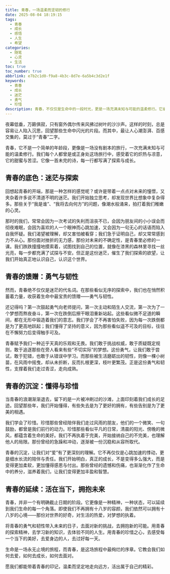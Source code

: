 ```yaml
---
title: 青春，一场温柔而坚韧的修行
date: 2025-08-04 18:19:15
tags:
  - 青春
  - 成长
  - 感悟
  - 人生
  - 希望
categories:
  - 随笔
  - 心灵
  - 生活
toc: true
toc_number: true
abbrlink: e7b2c1d0-f9a8-4b3c-8d7e-6a5b4c3d2e1f
keywords:
  - 青春
  - 成长
  - 迷茫
  - 勇气
  - 珍惜
description: 青春，不仅仅是生命中的一段时光，更是一场充满未知与可能的温柔修行。它承载着我们的迷茫与探索，也淬炼着我们的勇气与韧性。在这段旅程中，我们学会了跌倒后站起，懂得了珍惜每一个当下，最终将那些青涩的印记，化作指引未来的光芒。
---
```


夜幕低垂，万籁俱寂，只有窗外偶尔传来风拂过树叶的沙沙声。这样的时刻，总是容易让人陷入沉思，回望那些生命中闪光的片段。而其中，最让人心潮澎湃、百感交集的，莫过于“青春”二字。

青春，它不是一个简单的年龄段，更像是一场没有剧本的旅行，一次充满未知与可能的温柔修行。我们每个人都曾是或正身处这场旅行中，感受着它的炽热与凉意，它的甜蜜与苦涩。它像一首未完的诗，每一行都写满了探索与成长。

## 青春的底色：迷茫与探索

回想起青春的开端，那是一种怎样的感觉呢？或许是带着一点点对未来的憧憬，又夹杂着许多说不清道不明的迷茫。我们开始独立思考，却发现世界比想象中复杂得多。那些关于“我是谁”、“我将去向何方”的问题，像潮水般涌来，拍打着我们稚嫩的心灵。

那时的我们，常常会因为一次考试的失利而沮丧不已，会因为朋友间的小小误会而彻夜难眠，会因为喜欢的人一个眼神而心跳加速，又会因为一句无心的话语而陷入自我怀疑。我们渴望被理解，却又害怕被看穿；我们急于证明自己，却又常常感到力不从心。那份面对挫折的无力感，那份对未来的不确定性，是青春里必修的一课。我们跌跌撞撞地摸索着，试图找到自己的位置，就像在漆黑的森林里寻找一丝光亮，每一步都充满了试探与不安。但正是这份迷茫，催生了我们探索的欲望，让我们开始真正地认识自己，认识这个世界。

## 青春的馈赠：勇气与韧性

然而，青春绝不仅仅是迷茫的代名词。在那些看似无序的探索中，我们也在悄然积蓄着力量，收获着生命中最宝贵的馈赠——勇气与韧性。

还记得吗？第一次鼓起勇气向老师提问，第一次主动和陌生人交流，第一次为了一个梦想而熬夜奋斗，第一次在跌倒后擦干眼泪重新站起。这些看似微不足道的瞬间，都在无形中锻造着我们的意志。我们学会了不再害怕失败，因为每一次跌倒都是为了更高地跃起；我们懂得了坚持的意义，因为那些看似遥不可及的目标，往往在不懈努力后变得触手可及。

青春赋予我们一种近乎天真的乐观和无畏。我们敢于挑战权威，敢于质疑既定规则，敢于追逐那些在旁人看来有些“不切实际”的梦想。这份勇气，让我们敢于尝试，敢于犯错，也敢于从错误中学习。而那些被生活磨砺出的韧性，则像一棵小树苗，在风雨中摇曳，却从未折断，反而扎根更深，枝叶更繁茂。正是这份勇气和韧性，支撑着我们走过青涩，走向成熟。

## 青春的沉淀：懂得与珍惜

当青春的浪潮渐渐退去，留下的是一片被冲刷过的沙滩，上面印刻着我们成长的足迹。回望那些年，我们开始懂得，有些失去是为了更好的拥有，有些告别是为了更美的相遇。

我们学会了珍惜。珍惜那些曾经陪伴我们走过风雨的朋友，他们的一个微笑、一句鼓励，都曾是我们前行的动力。珍惜那些看似平凡的日常，清晨的阳光、傍晚的微风，都蕴含着生命的美好。我们不再执着于完美，开始接纳自己的不完美，也理解他人的局限。那份曾经的急躁和冲动，逐渐被一份沉稳和从容所取代。

青春的沉淀，让我们对“爱”有了更深刻的理解。它不再仅仅是心跳加速的悸动，更是细水长流的陪伴与责任。我们开始明白，真正的成长，不是变得多么强大，而是变得更加柔软，更加懂得感恩与付出。那些曾经的遗憾和伤痛，也渐渐化作了生命中的养分，滋养着我们，让我们变得更加丰盈和智慧。

## 青春的延续：活在当下，拥抱未来

青春，并非一个有明确截止日期的阶段。它更像是一种精神，一种状态，可以延续到我们生命的每一个角落。即使我们不再拥有十八岁的容颜，我们依然可以拥有十八岁的心境——那份对世界的好奇，对生活的热爱，对梦想的执着。

将青春的勇气和韧性带入未来的日子，去面对新的挑战，去拥抱新的可能。用青春的探索精神，去学习新的知识，去体验不同的人生。用青春的珍惜之心，去感受每一个当下的美好，去爱身边的人，去过好每一天。

生命是一场永无止境的旅程，而青春，是这场旅程中最绚烂的序章。它教会我们如何去爱，如何去成长，如何去面对。

愿我们都能带着青春的印记，温柔而坚定地走向远方，活出属于自己的精彩。